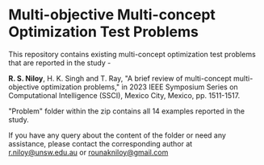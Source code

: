 # Multi-objective Multi-concept Optimization Test Problems

This repository contains existing multi-concept optimization test problems that are reported in the study -

**R. S. Niloy**, H. K. Singh and T. Ray, "A brief review of multi-concept multi-objective optimization problems," in 2023 IEEE Symposium Series on Computational Intelligence (SSCI), Mexico City, Mexico, pp. 1511-1517.

"Problem" folder within the zip contains all 14 examples reported in the study.

If you have any query about the content of the folder or need any assistance, please contact the corresponding author at r.niloy@unsw.edu.au or rounakniloy@gmail.com

